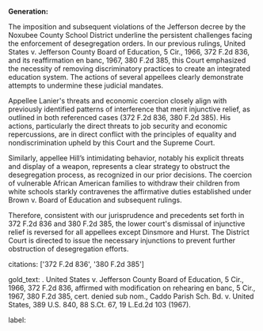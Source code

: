 **Generation:**

The imposition and subsequent violations of the Jefferson decree by the Noxubee County School District underline the persistent challenges facing the enforcement of desegregation orders. In our previous rulings, United States v. Jefferson County Board of Education, 5 Cir., 1966, 372 F.2d 836, and its reaffirmation en banc, 1967, 380 F.2d 385, this Court emphasized the necessity of removing discriminatory practices to create an integrated education system. The actions of several appellees clearly demonstrate attempts to undermine these judicial mandates.

Appellee Lanier's threats and economic coercion closely align with previously identified patterns of interference that merit injunctive relief, as outlined in both referenced cases (372 F.2d 836, 380 F.2d 385). His actions, particularly the direct threats to job security and economic repercussions, are in direct conflict with the principles of equality and nondiscrimination upheld by this Court and the Supreme Court.

Similarly, appellee Hill’s intimidating behavior, notably his explicit threats and display of a weapon, represents a clear strategy to obstruct the desegregation process, as recognized in our prior decisions. The coercion of vulnerable African American families to withdraw their children from white schools starkly contravenes the affirmative duties established under Brown v. Board of Education and subsequent rulings.

Therefore, consistent with our jurisprudence and precedents set forth in 372 F.2d 836 and 380 F.2d 385, the lower court's dismissal of injunctive relief is reversed for all appellees except Dinsmore and Hurst. The District Court is directed to issue the necessary injunctions to prevent further obstruction of desegregation efforts.

citations: ['372 F.2d 836', '380 F.2d 385']

gold_text: . United States v. Jefferson County Board of Education, 5 Cir., 1966, 372 F.2d 836, affirmed with modification on rehearing en banc, 5 Cir., 1967, 380 F.2d 385, cert. denied sub nom., Caddo Parish Sch. Bd. v. United States, 389 U.S. 840, 88 S.Ct. 67, 19 L.Ed.2d 103 (1967).

label: 